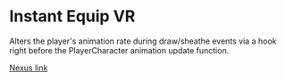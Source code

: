 # Instant Equip VR

Alters the player's animation rate during draw/sheathe events via a hook right before the PlayerCharacter animation update function.

[Nexus link](https://www.nexusmods.com/skyrimspecialedition/mods/44571)
